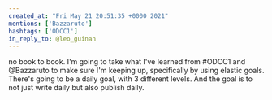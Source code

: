 ```yaml
---
created_at: "Fri May 21 20:51:35 +0000 2021"
mentions: ['Bazzaruto']
hashtags: ['ODCC1']
in_reply_to: @leo_guinan
---
```


no book to book. I'm going to take what I've learned from #ODCC1 and @Bazzaruto to make sure I'm keeping up, specifically by using elastic goals. There's going to be a daily goal, with 3 different levels. And the goal is to not just write daily but also publish daily.